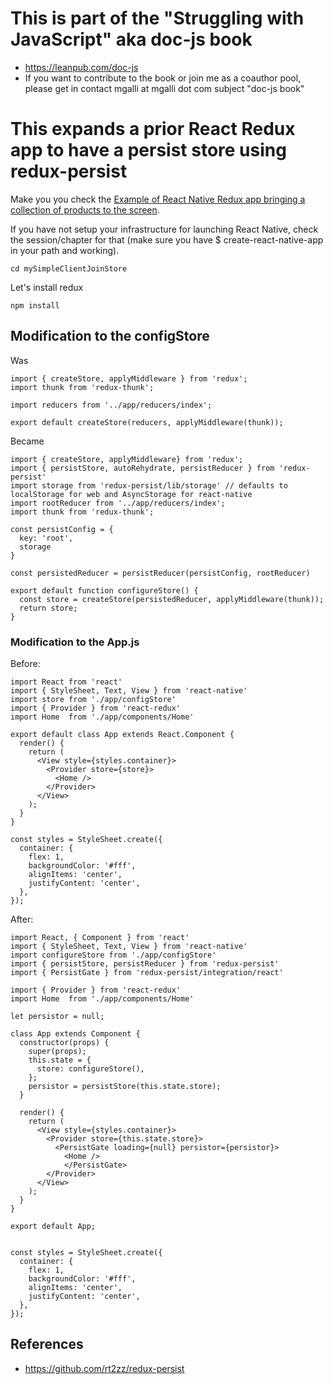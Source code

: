 # This is part of the "Struggling with JavaScript" aka doc-js book

* https://leanpub.com/doc-js
* If you want to contribute to the book or join me as a coauthor pool, please get in contact mgalli at mgalli dot com subject "doc-js book"

# This expands a prior React Redux app to have a persist store using redux-persist

Make you you check the [Example of React Native Redux app bringing a collection of products to the screen](https://github.com/taboca/doc-js-example-react-native-redux-join-jogic-store).

If you have not setup your infrastructure for launching React Native, check the session/chapter for that (make sure you have $ create-react-native-app in your path and working).


```
cd mySimpleClientJoinStore
```

Let's install redux
```
npm install
```

## Modification to the configStore

Was
```
import { createStore, applyMiddleware } from 'redux';
import thunk from 'redux-thunk';

import reducers from '../app/reducers/index';

export default createStore(reducers, applyMiddleware(thunk));
```

Became

```
import { createStore, applyMiddleware} from 'redux';
import { persistStore, autoRehydrate, persistReducer } from 'redux-persist'
import storage from 'redux-persist/lib/storage' // defaults to localStorage for web and AsyncStorage for react-native
import rootReducer from '../app/reducers/index';
import thunk from 'redux-thunk';

const persistConfig = {
  key: 'root',
  storage
}

const persistedReducer = persistReducer(persistConfig, rootReducer)

export default function configureStore() {
  const store = createStore(persistedReducer, applyMiddleware(thunk));
  return store;
}
```

### Modification to the App.js

Before:
```
import React from 'react'
import { StyleSheet, Text, View } from 'react-native'
import store from './app/configStore'
import { Provider } from 'react-redux'
import Home  from './app/components/Home'

export default class App extends React.Component {
  render() {
    return (
      <View style={styles.container}>
        <Provider store={store}>
          <Home />
        </Provider>
      </View>
    );
  }
}

const styles = StyleSheet.create({
  container: {
    flex: 1,
    backgroundColor: '#fff',
    alignItems: 'center',
    justifyContent: 'center',
  },
});

```

After:

```
import React, { Component } from 'react'
import { StyleSheet, Text, View } from 'react-native'
import configureStore from './app/configStore'
import { persistStore, persistReducer } from 'redux-persist'
import { PersistGate } from 'redux-persist/integration/react'

import { Provider } from 'react-redux'
import Home  from './app/components/Home'

let persistor = null;

class App extends Component {
  constructor(props) {
    super(props);
    this.state = {
      store: configureStore(),
    };
    persistor = persistStore(this.state.store);
  }

  render() {
    return (
      <View style={styles.container}>
        <Provider store={this.state.store}>
          <PersistGate loading={null} persistor={persistor}>
            <Home />
            </PersistGate>
        </Provider>
      </View>
    );
  }
}

export default App;


const styles = StyleSheet.create({
  container: {
    flex: 1,
    backgroundColor: '#fff',
    alignItems: 'center',
    justifyContent: 'center',
  },
});

```

## References

* https://github.com/rt2zz/redux-persist

